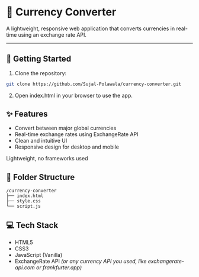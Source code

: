 # 💱 Currency Converter

A lightweight, responsive web application that converts currencies in real-time using an exchange rate API.

---

## 🚀 Getting Started

1. Clone the repository:

```bash
git clone https://github.com/Sujal-Polawala/currency-converter.git
```

2. Open index.html in your browser to use the app.

## ✨ Features

- Convert between major global currencies
- Real-time exchange rates using ExchangeRate API
- Clean and intuitive UI
- Responsive design for desktop and mobile

Lightweight, no frameworks used

## 📁 Folder Structure

```
/currency-converter
├── index.html
├── style.css
└── script.js
```
## 💻 Tech Stack

- HTML5  
- CSS3  
- JavaScript (Vanilla)  
- ExchangeRate API *(or any currency API you used, like exchangerate-api.com or frankfurter.app)*
